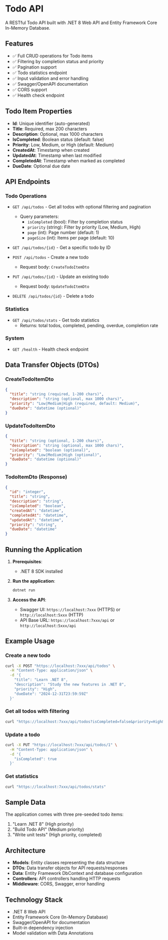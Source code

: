 # Todo API

A RESTful Todo API built with .NET 8 Web API and Entity Framework Core In-Memory Database.

## Features

- ✅ Full CRUD operations for Todo items
- ✅ Filtering by completion status and priority
- ✅ Pagination support
- ✅ Todo statistics endpoint
- ✅ Input validation and error handling
- ✅ Swagger/OpenAPI documentation
- ✅ CORS support
- ✅ Health check endpoint

## Todo Item Properties

- **Id**: Unique identifier (auto-generated)
- **Title**: Required, max 200 characters
- **Description**: Optional, max 1000 characters
- **IsCompleted**: Boolean status (default: false)
- **Priority**: Low, Medium, or High (default: Medium)
- **CreatedAt**: Timestamp when created
- **UpdatedAt**: Timestamp when last modified
- **CompletedAt**: Timestamp when marked as completed
- **DueDate**: Optional due date

## API Endpoints

### Todo Operations

- `GET /api/todos` - Get all todos with optional filtering and pagination

  - Query parameters:
    - `isCompleted` (bool): Filter by completion status
    - `priority` (string): Filter by priority (Low, Medium, High)
    - `page` (int): Page number (default: 1)
    - `pageSize` (int): Items per page (default: 10)

- `GET /api/todos/{id}` - Get a specific todo by ID

- `POST /api/todos` - Create a new todo

  - Request body: `CreateTodoItemDto`

- `PUT /api/todos/{id}` - Update an existing todo

  - Request body: `UpdateTodoItemDto`

- `DELETE /api/todos/{id}` - Delete a todo

### Statistics

- `GET /api/todos/stats` - Get todo statistics
  - Returns: total todos, completed, pending, overdue, completion rate

### System

- `GET /health` - Health check endpoint

## Data Transfer Objects (DTOs)

### CreateTodoItemDto

```json
{
  "title": "string (required, 1-200 chars)",
  "description": "string (optional, max 1000 chars)",
  "priority": "Low|Medium|High (required, default: Medium)",
  "dueDate": "datetime (optional)"
}
```

### UpdateTodoItemDto

```json
{
  "title": "string (optional, 1-200 chars)",
  "description": "string (optional, max 1000 chars)",
  "isCompleted": "boolean (optional)",
  "priority": "Low|Medium|High (optional)",
  "dueDate": "datetime (optional)"
}
```

### TodoItemDto (Response)

```json
{
  "id": "integer",
  "title": "string",
  "description": "string",
  "isCompleted": "boolean",
  "createdAt": "datetime",
  "completedAt": "datetime",
  "updatedAt": "datetime",
  "priority": "string",
  "dueDate": "datetime"
}
```

## Running the Application

1. **Prerequisites**:

   - .NET 8 SDK installed

2. **Run the application**:

   ```bash
   dotnet run
   ```

3. **Access the API**:
   - Swagger UI: `https://localhost:7xxx` (HTTPS) or `http://localhost:5xxx` (HTTP)
   - API Base URL: `https://localhost:7xxx/api` or `http://localhost:5xxx/api`

## Example Usage

### Create a new todo

```bash
curl -X POST "https://localhost:7xxx/api/todos" \
  -H "Content-Type: application/json" \
  -d '{
    "title": "Learn .NET 8",
    "description": "Study the new features in .NET 8",
    "priority": "High",
    "dueDate": "2024-12-31T23:59:59Z"
  }'
```

### Get all todos with filtering

```bash
curl "https://localhost:7xxx/api/todos?isCompleted=false&priority=High&page=1&pageSize=5"
```

### Update a todo

```bash
curl -X PUT "https://localhost:7xxx/api/todos/1" \
  -H "Content-Type: application/json" \
  -d '{
    "isCompleted": true
  }'
```

### Get statistics

```bash
curl "https://localhost:7xxx/api/todos/stats"
```

## Sample Data

The application comes with three pre-seeded todo items:

1. "Learn .NET 8" (High priority)
2. "Build Todo API" (Medium priority)
3. "Write unit tests" (High priority, completed)

## Architecture

- **Models**: Entity classes representing the data structure
- **DTOs**: Data transfer objects for API requests/responses
- **Data**: Entity Framework DbContext and database configuration
- **Controllers**: API controllers handling HTTP requests
- **Middleware**: CORS, Swagger, error handling

## Technology Stack

- .NET 8 Web API
- Entity Framework Core (In-Memory Database)
- Swagger/OpenAPI for documentation
- Built-in dependency injection
- Model validation with Data Annotations
